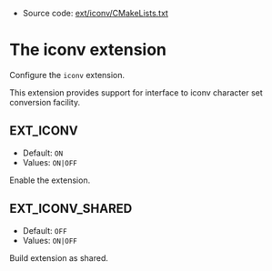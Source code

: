 <!-- This is auto-generated file. -->
* Source code: [ext/iconv/CMakeLists.txt](https://github.com/petk/php-build-system/blob/master/cmake/ext/iconv/CMakeLists.txt)

# The iconv extension

Configure the `iconv` extension.

This extension provides support for interface to iconv character set conversion
facility.

## EXT_ICONV

* Default: `ON`
* Values: `ON|OFF`

Enable the extension.

## EXT_ICONV_SHARED

* Default: `OFF`
* Values: `ON|OFF`

Build extension as shared.
